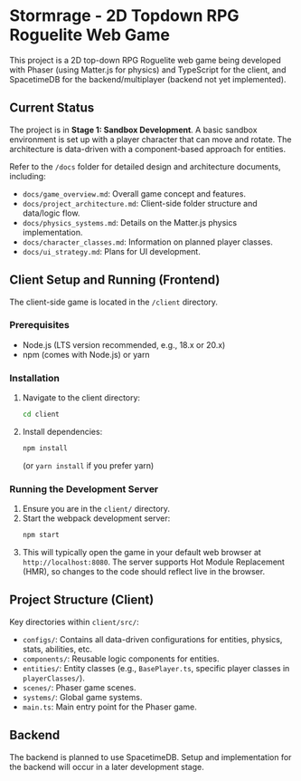 # Stormrage - 2D Topdown RPG Roguelite Web Game

This project is a 2D top-down RPG Roguelite web game being developed with Phaser (using Matter.js for physics) and TypeScript for the client, and SpacetimeDB for the backend/multiplayer (backend not yet implemented).

## Current Status
The project is in **Stage 1: Sandbox Development**.
A basic sandbox environment is set up with a player character that can move and rotate. The architecture is data-driven with a component-based approach for entities.

Refer to the `/docs` folder for detailed design and architecture documents, including:
-   `docs/game_overview.md`: Overall game concept and features.
-   `docs/project_architecture.md`: Client-side folder structure and data/logic flow.
-   `docs/physics_systems.md`: Details on the Matter.js physics implementation.
-   `docs/character_classes.md`: Information on planned player classes.
-   `docs/ui_strategy.md`: Plans for UI development.

## Client Setup and Running (Frontend)

The client-side game is located in the `/client` directory.

### Prerequisites
-   Node.js (LTS version recommended, e.g., 18.x or 20.x)
-   npm (comes with Node.js) or yarn

### Installation
1.  Navigate to the client directory:
    ```bash
    cd client
    ```
2.  Install dependencies:
    ```bash
    npm install
    ```
    (or `yarn install` if you prefer yarn)

### Running the Development Server
1.  Ensure you are in the `client/` directory.
2.  Start the webpack development server:
    ```bash
    npm start
    ```
3.  This will typically open the game in your default web browser at `http://localhost:8080`.
    The server supports Hot Module Replacement (HMR), so changes to the code should reflect live in the browser.

## Project Structure (Client)
Key directories within `client/src/`:
-   `configs/`: Contains all data-driven configurations for entities, physics, stats, abilities, etc.
-   `components/`: Reusable logic components for entities.
-   `entities/`: Entity classes (e.g., `BasePlayer.ts`, specific player classes in `playerClasses/`).
-   `scenes/`: Phaser game scenes.
-   `systems/`: Global game systems.
-   `main.ts`: Main entry point for the Phaser game.

## Backend
The backend is planned to use SpacetimeDB. Setup and implementation for the backend will occur in a later development stage.
 